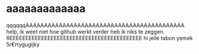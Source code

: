 # aaaaaaaaaaaaa
qqqqqqAAAAAAAAAAAAAAAAAAAAAAAAAAAAAAAAAAAAAAAAAAA
help, ik weet niet hoe github werkt
verder heb ik niks te zeggen.
REEEEEEEEEEEEEEEEEEEEEEEEEEEEEEEEEEEEEEEEEE
hi jelle
tabon yemek
5r€rtygugijky
